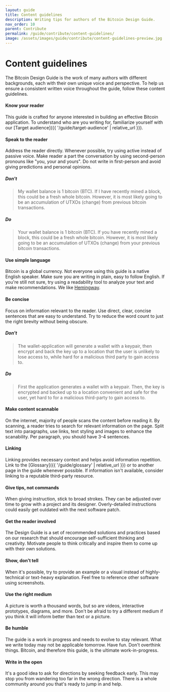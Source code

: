 ```yaml
---
layout: guide
title: Content guidelines
description: Writing tips for authors of the Bitcoin Design Guide.
nav_order: 10
parent: Contribute
permalink: /guide/contribute/content-guidelines/
image: /assets/images/guide/contribute/content-guidelines-preview.jpg
---
```


# Content guidelines

The Bitcoin Design Guide is the work of many authors with different backgrounds, each with their own unique voice and perspective. To help us ensure a consistent written voice throughout the guide, follow these content guidelines.

#### Know your reader

This guide is crafted for anyone interested in building an effective Bitcoin application. To understand who are you writing for, familiarize yourself with our [Target audience]({{ '/guide/target-audience' | relative_url }}).

#### Speak to the reader

Address the reader directly. Whenever possible, try using active instead of passive voice. Make reader a part the conversation by using second-person pronouns like "you, your and yours". Do not write in first-person and avoid giving predictions and personal opinions.

##### Don't

> My wallet balance is 1 bitcoin (BTC). If I have recently mined a block, this could be a fresh whole bitcoin. However, it is most likely going to be an accumulation of UTXOs (change) from previous bitcoin transactions.

##### Do

> Your wallet balance is 1 bitcoin (BTC). If you have recently mined a block, this could be a fresh whole bitcoin. However, it is most likely going to be an accumulation of UTXOs (change) from your previous bitcoin transactions.


#### Use simple language

Bitcoin is a global currency. Not everyone using this guide is a native English speaker. Make sure you are writing in plain, easy to follow English. If you're still not sure, try using a readability tool to analyze your text and make recommendations. We like [Hemingway](http://www.hemingwayapp.com).

#### Be concise

Focus on information relevant to the reader. Use direct, clear, concise sentences that are easy to understand. Try to reduce the word count to just the right brevity without being obscure.

##### Don't

> The wallet-application will generate a wallet with a keypair, then encrypt and back the key up to a location that the user is unlikely to lose access to, while hard for a malicious third party to gain access to.

##### Do

> First the application generates a wallet with a keypair. Then, the key is encrypted and backed up to a location convenient and safe for the user, yet hard to for a malicious third-party to gain access to.

#### Make content scannable

On the internet, majority of people scans the content before reading it. By scanning, a reader tries to search for relevant information on the page.
Split text into paragraphs, use links, text styling and images to enhance the scanability. Per paragraph, you should have 3-4 sentences.

#### Linking

Linking provides necessary context and helps avoid information repetition. Link to the [Glossary]({{ '/guide/glossary' | relative_url }}) or to another page in the guide whenever possible. If information isn't available, consider linking to a reputable third-party resource.

#### Give tips, not commands

When giving instruction, stick to broad strokes. They can be adjusted over time to grow with a project and its designer. Overly-detailed instructions could easily get outdated with the next software patch.

#### Get the reader involved

The Design Guide is a set of recommended solutions and practices based on our research that should encourage self-sufficient thinking and creativity. Motivate people to think critically and inspire them to come up with their own solutions.

#### Show, don’t tell

When it's possible, try to provide an example or a visual instead of highly-technical or text-heavy explanation. Feel free to reference other software using screenshots.

#### Use the right medium

A picture is worth a thousand words, but so are videos, interactive prototypes, diagrams, and more. Don't be afraid to try a different medium if you think it will inform better than text or a picture.

#### Be humble

The guide is a work in progress and needs to evolve to stay relevant. What we write today may not be applicable tomorrow. Have fun. Don't overthink things. Bitcoin, and therefore this guide, is the ultimate work-in-progress.

#### Write in the open

It's a good idea to ask for directions by seeking feedback early. This may stop you from wandering too far in the wrong direction. There is a whole community around you that's ready to jump in and help.
